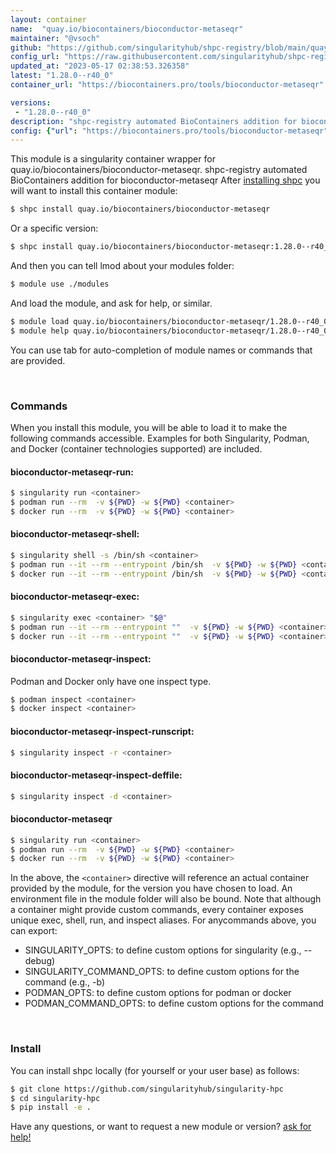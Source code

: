 ```yaml
---
layout: container
name:  "quay.io/biocontainers/bioconductor-metaseqr"
maintainer: "@vsoch"
github: "https://github.com/singularityhub/shpc-registry/blob/main/quay.io/biocontainers/bioconductor-metaseqr/container.yaml"
config_url: "https://raw.githubusercontent.com/singularityhub/shpc-registry/main/quay.io/biocontainers/bioconductor-metaseqr/container.yaml"
updated_at: "2023-05-17 02:38:53.326358"
latest: "1.28.0--r40_0"
container_url: "https://biocontainers.pro/tools/bioconductor-metaseqr"

versions:
 - "1.28.0--r40_0"
description: "shpc-registry automated BioContainers addition for bioconductor-metaseqr"
config: {"url": "https://biocontainers.pro/tools/bioconductor-metaseqr", "maintainer": "@vsoch", "description": "shpc-registry automated BioContainers addition for bioconductor-metaseqr", "latest": {"1.28.0--r40_0": "sha256:1c2b365f5040f63c80bcd06a9c3a8ca7809d760a90bf4d31bed37b3f5bf55482"}, "tags": {"1.28.0--r40_0": "sha256:1c2b365f5040f63c80bcd06a9c3a8ca7809d760a90bf4d31bed37b3f5bf55482"}, "docker": "quay.io/biocontainers/bioconductor-metaseqr"}
---
```


This module is a singularity container wrapper for quay.io/biocontainers/bioconductor-metaseqr.
shpc-registry automated BioContainers addition for bioconductor-metaseqr
After [installing shpc](#install) you will want to install this container module:


```bash
$ shpc install quay.io/biocontainers/bioconductor-metaseqr
```

Or a specific version:

```bash
$ shpc install quay.io/biocontainers/bioconductor-metaseqr:1.28.0--r40_0
```

And then you can tell lmod about your modules folder:

```bash
$ module use ./modules
```

And load the module, and ask for help, or similar.

```bash
$ module load quay.io/biocontainers/bioconductor-metaseqr/1.28.0--r40_0
$ module help quay.io/biocontainers/bioconductor-metaseqr/1.28.0--r40_0
```

You can use tab for auto-completion of module names or commands that are provided.

<br>

### Commands

When you install this module, you will be able to load it to make the following commands accessible.
Examples for both Singularity, Podman, and Docker (container technologies supported) are included.

#### bioconductor-metaseqr-run:

```bash
$ singularity run <container>
$ podman run --rm  -v ${PWD} -w ${PWD} <container>
$ docker run --rm  -v ${PWD} -w ${PWD} <container>
```

#### bioconductor-metaseqr-shell:

```bash
$ singularity shell -s /bin/sh <container>
$ podman run --it --rm --entrypoint /bin/sh  -v ${PWD} -w ${PWD} <container>
$ docker run --it --rm --entrypoint /bin/sh  -v ${PWD} -w ${PWD} <container>
```

#### bioconductor-metaseqr-exec:

```bash
$ singularity exec <container> "$@"
$ podman run --it --rm --entrypoint ""  -v ${PWD} -w ${PWD} <container> "$@"
$ docker run --it --rm --entrypoint ""  -v ${PWD} -w ${PWD} <container> "$@"
```

#### bioconductor-metaseqr-inspect:

Podman and Docker only have one inspect type.

```bash
$ podman inspect <container>
$ docker inspect <container>
```

#### bioconductor-metaseqr-inspect-runscript:

```bash
$ singularity inspect -r <container>
```

#### bioconductor-metaseqr-inspect-deffile:

```bash
$ singularity inspect -d <container>
```



#### bioconductor-metaseqr

```bash
$ singularity run <container>
$ podman run --rm  -v ${PWD} -w ${PWD} <container>
$ docker run --rm  -v ${PWD} -w ${PWD} <container>
```


In the above, the `<container>` directive will reference an actual container provided
by the module, for the version you have chosen to load. An environment file in the
module folder will also be bound. Note that although a container
might provide custom commands, every container exposes unique exec, shell, run, and
inspect aliases. For anycommands above, you can export:

 - SINGULARITY_OPTS: to define custom options for singularity (e.g., --debug)
 - SINGULARITY_COMMAND_OPTS: to define custom options for the command (e.g., -b)
 - PODMAN_OPTS: to define custom options for podman or docker
 - PODMAN_COMMAND_OPTS: to define custom options for the command

<br>

### Install

You can install shpc locally (for yourself or your user base) as follows:

```bash
$ git clone https://github.com/singularityhub/singularity-hpc
$ cd singularity-hpc
$ pip install -e .
```

Have any questions, or want to request a new module or version? [ask for help!](https://github.com/singularityhub/singularity-hpc/issues)